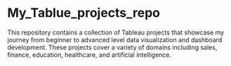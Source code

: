 # My_Tablue_projects_repo
This repository contains a collection of Tableau projects that showcase my journey from beginner to advanced level data visualization and dashboard development. These projects cover a variety of domains including sales, finance, education, healthcare, and artificial intelligence.
